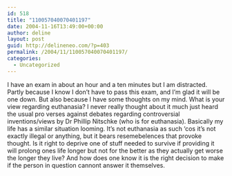 ```yaml
---
id: 518
title: "110057040070401197"
date: 2004-11-16T13:49:00+00:00
author: deline
layout: post
guid: http://delineneo.com/?p=403
permalink: /2004/11/110057040070401197/
categories:
  - Uncategorized
---
```

I have an exam in about an hour and a ten minutes but I am distracted. Partly because I know I don&#8217;t have to pass this exam, and I&#8217;m glad it will be one down. But also because I have some thoughts on my mind. What is your view regarding euthanasia? I never really thought about it much just heard the usual pro verses against debates regarding controversial inventions/views by Dr Phillip Nitschke (who is for euthanasia). Basically my life has a similar situation looming. It&#8217;s not euthanasia as such &#8216;cos it&#8217;s not exactly illegal or anything, but it bears resemebelences that provoke thought. Is it right to deprive one of stuff needed to survive if providing it will prolong ones life longer but not for the better as they actually get worse the longer they live? And how does one know it is the right decision to make if the person in question cannont answer it themselves.